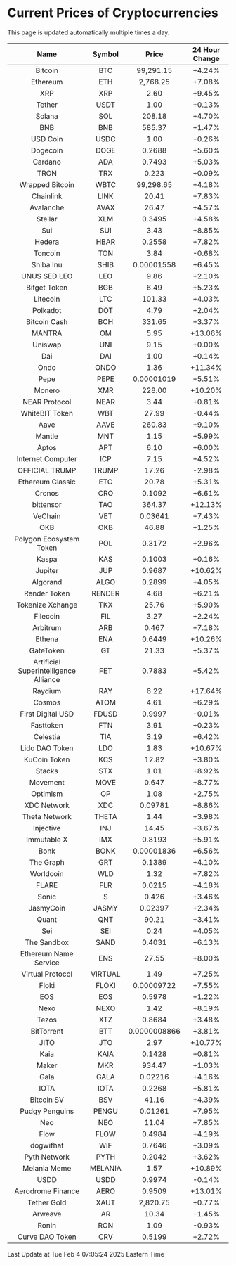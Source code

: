 # Current Prices of Cryptocurrencies
This page is updated automatically multiple times a day.

| Name | Symbol | Price | 24 Hour Change |
| :---: |:---:| :---: | :---: |
| Bitcoin | BTC | 99,291.15 | +4.24% |
| Ethereum | ETH | 2,768.25 | +7.08% |
| XRP | XRP | 2.60 | +9.45% |
| Tether | USDT | 1.00 | +0.13% |
| Solana | SOL | 208.18 | +4.70% |
| BNB | BNB | 585.37 | +1.47% |
| USD Coin | USDC | 1.00 | -0.26% |
| Dogecoin | DOGE | 0.2688 | +5.60% |
| Cardano | ADA | 0.7493 | +5.03% |
| TRON | TRX | 0.223 | +0.09% |
| Wrapped Bitcoin | WBTC | 99,298.65 | +4.18% |
| Chainlink | LINK | 20.41 | +7.83% |
| Avalanche | AVAX | 26.47 | +4.57% |
| Stellar | XLM | 0.3495 | +4.58% |
| Sui | SUI | 3.43 | +8.85% |
| Hedera | HBAR | 0.2558 | +7.82% |
| Toncoin | TON | 3.84 | -0.68% |
| Shiba Inu | SHIB | 0.00001558 | +6.45% |
| UNUS SED LEO | LEO | 9.86 | +2.10% |
| Bitget Token | BGB | 6.49 | +5.23% |
| Litecoin | LTC | 101.33 | +4.03% |
| Polkadot | DOT | 4.79 | +2.04% |
| Bitcoin Cash | BCH | 331.65 | +3.37% |
| MANTRA | OM | 5.95 | +13.06% |
| Uniswap | UNI | 9.15 | +0.00% |
| Dai | DAI | 1.00 | +0.14% |
| Ondo | ONDO | 1.36 | +11.34% |
| Pepe | PEPE | 0.00001019 | +5.51% |
| Monero | XMR | 228.00 | +10.20% |
| NEAR Protocol | NEAR | 3.44 | +0.81% |
| WhiteBIT Token | WBT | 27.99 | -0.44% |
| Aave | AAVE | 260.83 | +9.10% |
| Mantle | MNT | 1.15 | +5.99% |
| Aptos | APT | 6.10 | +6.00% |
| Internet Computer | ICP | 7.15 | +4.52% |
| OFFICIAL TRUMP | TRUMP | 17.26 | -2.98% |
| Ethereum Classic | ETC | 20.78 | +5.31% |
| Cronos | CRO | 0.1092 | +6.61% |
| bittensor | TAO | 364.37 | +12.13% |
| VeChain | VET | 0.03641 | +7.43% |
| OKB | OKB | 46.88 | +1.25% |
| Polygon Ecosystem Token | POL | 0.3172 | +2.96% |
| Kaspa | KAS | 0.1003 | +0.16% |
| Jupiter | JUP | 0.9687 | +10.62% |
| Algorand | ALGO | 0.2899 | +4.05% |
| Render Token | RENDER | 4.68 | +6.21% |
| Tokenize Xchange | TKX | 25.76 | +5.90% |
| Filecoin | FIL | 3.27 | +2.24% |
| Arbitrum | ARB | 0.467 | +7.18% |
| Ethena | ENA | 0.6449 | +10.26% |
| GateToken | GT | 21.33 | +5.37% |
| Artificial Superintelligence Alliance | FET | 0.7883 | +5.42% |
| Raydium | RAY | 6.22 | +17.64% |
| Cosmos | ATOM | 4.61 | +6.29% |
| First Digital USD | FDUSD | 0.9997 | -0.01% |
| Fasttoken | FTN | 3.91 | +0.23% |
| Celestia | TIA | 3.19 | +6.42% |
| Lido DAO Token | LDO | 1.83 | +10.67% |
| KuCoin Token | KCS | 12.82 | +3.80% |
| Stacks | STX | 1.01 | +8.92% |
| Movement | MOVE | 0.647 | +8.77% |
| Optimism | OP | 1.08 | -2.75% |
| XDC Network | XDC | 0.09781 | +8.86% |
| Theta Network | THETA | 1.44 | +3.98% |
| Injective | INJ | 14.45 | +3.67% |
| Immutable X | IMX | 0.8193 | +5.91% |
| Bonk | BONK | 0.00001836 | +6.56% |
| The Graph | GRT | 0.1389 | +4.10% |
| Worldcoin | WLD | 1.32 | +7.82% |
| FLARE | FLR | 0.0215 | +4.18% |
| Sonic | S | 0.426 | +3.46% |
| JasmyCoin | JASMY | 0.02397 | +2.34% |
| Quant | QNT | 90.21 | +3.41% |
| Sei | SEI | 0.24 | +4.05% |
| The Sandbox | SAND | 0.4031 | +6.13% |
| Ethereum Name Service | ENS | 27.55 | +8.00% |
| Virtual Protocol | VIRTUAL | 1.49 | +7.25% |
| Floki | FLOKI | 0.00009722 | +7.55% |
| EOS | EOS | 0.5978 | +1.22% |
| Nexo | NEXO | 1.42 | +8.19% |
| Tezos | XTZ | 0.8684 | +3.48% |
| BitTorrent | BTT | 0.0000008866 | +3.81% |
| JITO | JTO | 2.97 | +10.77% |
| Kaia | KAIA | 0.1428 | +0.81% |
| Maker | MKR | 934.47 | +1.03% |
| Gala | GALA | 0.02216 | +4.16% |
| IOTA | IOTA | 0.2268 | +5.81% |
| Bitcoin SV | BSV | 41.16 | +4.39% |
| Pudgy Penguins | PENGU | 0.01261 | +7.95% |
| Neo | NEO | 11.04 | +7.85% |
| Flow | FLOW | 0.4984 | +4.19% |
| dogwifhat | WIF | 0.7646 | +3.09% |
| Pyth Network | PYTH | 0.2042 | +3.62% |
| Melania Meme | MELANIA | 1.57 | +10.89% |
| USDD | USDD | 0.9974 | -0.14% |
| Aerodrome Finance | AERO | 0.9509 | +13.01% |
| Tether Gold | XAUT | 2,820.75 | +0.77% |
| Arweave | AR | 10.34 | -1.45% |
| Ronin | RON | 1.09 | -0.93% |
| Curve DAO Token | CRV | 0.5199 | +2.72% |

Last Update at Tue Feb  4 07:05:24 2025 Eastern Time